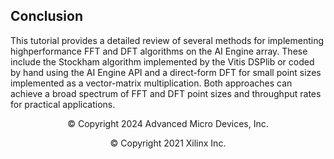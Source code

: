 <!--
Copyright (C) 2024, Advanced Micro Devices, Inc. All rights reserved.
SPDX-License-Identifier: MIT
Author: Mark Rollins
-->

## Conclusion

This tutorial provides a detailed review of several methods for implementing highperformance
FFT and DFT algorithms on the AI Engine array. These include the Stockham
algorithm implemented by the Vitis DSPlib or coded by hand using the AI Engine API and a
direct-form DFT for small point sizes implemented as a vector-matrix multiplication. Both
approaches can achieve a broad spectrum of FFT and DFT point sizes and throughput rates for
practical applications.

<p class="sphinxhide" align="center">  &copy; Copyright 2024 Advanced Micro Devices, Inc.</p>
<p class="sphinxhide" align="center">  &copy; Copyright 2021 Xilinx Inc.</p>

